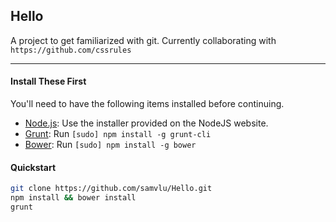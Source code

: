 ## Hello

A project to get familiarized with git.
Currently collaborating with `https://github.com/cssrules`

***

#### Install These First

You'll need to have the following items installed before continuing.

  * [Node.js](http://nodejs.org): Use the installer provided on the NodeJS website.
  * [Grunt](http://gruntjs.com/): Run `[sudo] npm install -g grunt-cli`
  * [Bower](http://bower.io): Run `[sudo] npm install -g bower`

#### Quickstart

```bash
git clone https://github.com/samvlu/Hello.git
npm install && bower install
grunt
```
